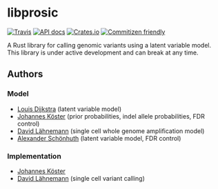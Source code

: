 # libprosic

[![Travis](https://img.shields.io/travis/PROSIC/libprosic.svg?maxAge=2592000?style=flat-square)](https://travis-ci.org/PROSIC/libprosic)
[![API docs](https://img.shields.io/badge/API-documentation-blue.svg)](https://docs.rs/libprosic)
[![Crates.io](https://img.shields.io/crates/d/libprosic.svg)](https://crates.io/crates/libprosic)
[![Commitizen friendly](https://img.shields.io/badge/commitizen-friendly-brightgreen.svg)](http://commitizen.github.io/cz-cli/)

A Rust library for calling genomic variants using a latent variable model. This library is under active development and can break at any time.

## Authors

### Model

* [Louis Dijkstra](https://github.com/louisdijkstra) (latent variable model)
* [Johannes Köster](https://github.com/johanneskoester) (prior probabilities, indel allele probabilities, FDR control)
* [David Lähnemann](https://github.com/dlaehnemann) (single cell whole genome amplification model)
* [Alexander Schönhuth](https://github.com/aschoen) (latent variable model, FDR control)

### Implementation

* [Johannes Köster](https://github.com/johanneskoester)
* [David Lähnemann](https://github.com/dlaehnemann) (single cell variant calling)
